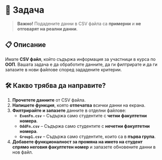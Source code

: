 # 📌 Задача

>**Важно!** Подадените данни в CSV файла са **примерни** и **не отговарят на реални данни**.

## 📋 Описание
Имате **CSV файл**, който съдържа информация за участници в курса по **ООП**.
Вашата задача е да обработите данните, да ги филтрирате и да ги запазите в нови файлове според зададените критерии.

## 🛠 Какво трябва да направите?
1. **Прочетете данните** от CSV файла.
2. **Напишете функция**, която **отпечатва** всички данни на екрана.
3. **Филтрирайте и запазете** данните в отделни файлове:
   - **`EvenFn.csv`** – Съдържа само студентите с **четни факултетни номера**.
   - **`OddFn.csv`** – Съдържа само студентите с **нечетни факултетни номера**.
   - **`Group1.csv`** – Съдържа само студентите, които са в **първа група**.
4. **Добавете функционалност за промяна на името на студент спрямо неговия факултетен номер** и запазете обновените данни в нов файл.


